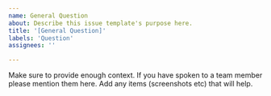 ```yaml
---
name: General Question
about: Describe this issue template's purpose here.
title: '[General Question]'
labels: 'Question'
assignees: ''

---
```


Make sure to provide enough context. If you have spoken to a team member please mention them here. Add any items (screenshots etc) that will help.
